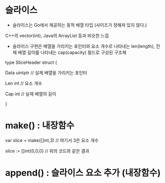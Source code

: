 # 슬라이스

- 슬라이스는 Go에서 제공하는 동적 배열 타입 (사이즈가 정해져 있지 않다.)

C++의 vector(int), Java의 ArrayList 등과 비슷한 느낌



- 슬라이스 구현은 배열을 가리키는 포인터와 요소 개수르 나타내는 len(length), 전체 배열 길이를 나타내는 cap(capacity) 필드로 구성된 구조체



type SliceHeader struct {

  Data uintptr            // 실제 배열을 가리키는 포인터
  
  Len int                 // 요소 개수
  
  Cap int                 // 실제 배열의 길이
  
}

# 

# make() : 내장함수



var slice = make([]int,3)   // 여기서 3은 요소 개수

slice := []int{0,0,0}       // 위의 코드와 같은 결과



# append() : 슬라이스 요소 추가 (내장함수)

